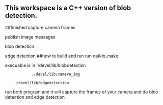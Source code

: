 This workspace is a C++ version of blob detection.
----
##finished
capture camera frames

publish image messages

blob detection

edge detection
##how to build and run
run catkin\_make

execuable is in ./devel/lib/blobdetection

                ./devel/lib/camera_img

		./devel/lib/edgedetection

run both program and it will capture the frames of your camera and do blob detection and edge detection
